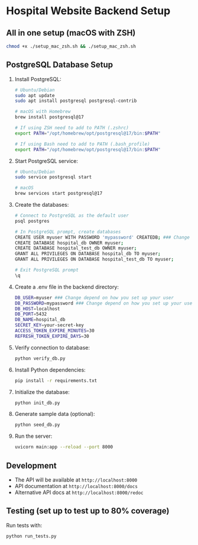 # Hospital Website Backend Setup

## All in one setup (macOS with ZSH)

```bash
chmod +x ./setup_mac_zsh.sh && ./setup_mac_zsh.sh
```


## PostgreSQL Database Setup

1. Install PostgreSQL:
   ```bash
   # Ubuntu/Debian
   sudo apt update
   sudo apt install postgresql postgresql-contrib

   # macOS with Homebrew
   brew install postgresql@17

   # If using ZSH need to add to PATH (.zshrc)
   export PATH="/opt/homebrew/opt/postgresql@17/bin:$PATH"
   
   # If using Bash need to add to PATH (.bash_profile)
   export PATH="/opt/homebrew/opt/postgresql@17/bin:$PATH"
   ```

2. Start PostgreSQL service:
   ```bash
   # Ubuntu/Debian
   sudo service postgresql start

   # macOS
   brew services start postgresql@17
   ```

3. Create the databases:
   ```bash
   # Connect to PostgreSQL as the default user
   psql postgres

   # In PostgreSQL prompt, create databases
   CREATE USER myuser WITH PASSWORD 'mypassword' CREATEDB; ### Change depend on how you set up your user and use this for .env file
   CREATE DATABASE hospital_db OWNER myuser;
   CREATE DATABASE hospital_test_db OWNER myuser;
   GRANT ALL PRIVILEGES ON DATABASE hospital_db TO myuser;
   GRANT ALL PRIVILEGES ON DATABASE hospital_test_db TO myuser;
   
   # Exit PostgreSQL prompt
   \q
   ```

4. Create a .env file in the backend directory:
   ```bash
   DB_USER=myuser ### Change depend on how you set up your user
   DB_PASSWORD=mypassword ### Change depend on how you set up your user
   DB_HOST=localhost
   DB_PORT=5432
   DB_NAME=hospital_db
   SECRET_KEY=your-secret-key
   ACCESS_TOKEN_EXPIRE_MINUTES=30
   REFRESH_TOKEN_EXPIRE_DAYS=30
   ```

5. Verify connection to database:
   ```bash
   python verify_db.py
   ```

6. Install Python dependencies:
   ```bash
   pip install -r requirements.txt
   ```

7. Initialize the database:
   ```bash
   python init_db.py
   ```

8. Generate sample data (optional):
   ```bash
   python seed_db.py
   ```

9. Run the server:
   ```bash
   uvicorn main:app --reload --port 8000
   ```

## Development

- The API will be available at `http://localhost:8000`
- API documentation at `http://localhost:8000/docs`
- Alternative API docs at `http://localhost:8000/redoc`

## Testing (set up to test up to 80% coverage)

Run tests with:
```bash
python run_tests.py
```